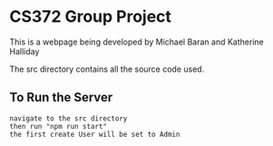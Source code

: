 # CS372 Group Project
This is a webpage being developed by Michael Baran and Katherine Halliday

The src directory contains all the source code used.

## To Run the Server
    navigate to the src directory
    then run "npm run start"
    the first create User will be set to Admin
